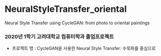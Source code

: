 # NeuralStyleTransfer_oriental
Neural Style Transfer using CycleGAN: from photo to oriental paintings

### 2020년 1학기 고려대학교 컴퓨터학과 졸업프로젝트
- 프로젝트 명 : CycleGAN을 사용한 Neural Style Transfer: 수묵화를 중심으로

